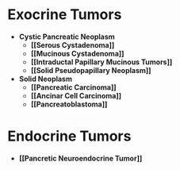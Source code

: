# Exocrine Tumors
- **Cystic Pancreatic Neoplasm**
	- **[[Serous Cystadenoma]]**
	- **[[Mucinous Cystadenoma]]**
	- **[[Intraductal Papillary Mucinous Tumors]]**
	- **[[Solid Pseudopapillary Neoplasm]]**
- **Solid Neoplasm**
	- **[[Pancreatic Carcinoma]]**
	- **[[Ancinar Cell Carcinoma]]**
	- **[[Pancreatoblastoma]]**

# Endocrine Tumors
- **[[Pancretic Neuroendocrine Tumor]]**